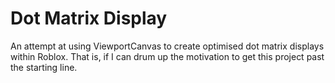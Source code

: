 # Dot Matrix Display
An attempt at using ViewportCanvas to create optimised dot matrix displays within Roblox. That is, if I can drum up the motivation to get this project past the starting line.
